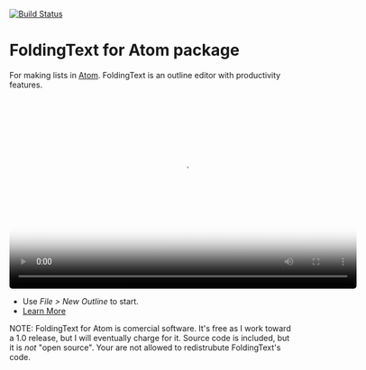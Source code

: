 [![Build Status](https://travis-ci.org/FoldingText/foldingtext-for-atom.svg)](https://travis-ci.org/FoldingText/foldingtext-for-atom)

# FoldingText for Atom package

For making lists in [Atom](https://atom.io). FoldingText is an outline editor with productivity features.

<p style="text-align: center;">
  <video style="border-radius: 5px;" width="616" height="340" poster="http://foldingtext.s3.amazonaws.com/foldingtext-for-atom-demo-poster.png" autoplay="" loop="">
    <source src="http://foldingtext.s3.amazonaws.com/foldingtext-for-atom-demo.mp4" type="video/mp4">
    <img style="border-radius: 5px;" src="http://foldingtext.s3.amazonaws.com/foldingtext-for-atom-demo-poster.png" />
  </video>
</p>

- Use *File > New Outline* to start.
- [Learn More](http://www.foldingtext.com/foldingtext-for-atom)

NOTE: FoldingText for Atom is comercial software. It's free as I work toward a 1.0 release, but I will eventually charge for it. Source code is included, but it is *not* "open source". Your are not allowed to redistrubute FoldingText's code.